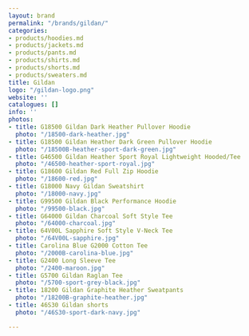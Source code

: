 ```yaml
---
layout: brand
permalink: "/brands/gildan/"
categories:
- products/hoodies.md
- products/jackets.md
- products/pants.md
- products/shirts.md
- products/shorts.md
- products/sweaters.md
title: Gildan
logo: "/gildan-logo.png"
website: ''
catalogues: []
info: ''
photos:
- title: G18500 Gildan Dark Heather Pullover Hoodie
  photo: "/18500-dark-heather.jpg"
- title: G18500 Gildan Heather Dark Green Pullover Hoodie
  photo: "/18500B-heather-sport-dark-green.jpg"
- title: G46500 Gildan Heather Sport Royal Lightweight Hooded/Tee
  photo: "/46500-heather-sport-royal.jpg"
- title: G18600 Gildan Red Full Zip Hoodie
  photo: "/18600-red.jpg"
- title: G18000 Navy Gildan Sweatshirt
  photo: "/18000-navy.jpg"
- title: G99500 Gildan Black Performance Hoodie
  photo: "/99500-black.jpg"
- title: G64000 Gildan Charcoal Soft Style Tee
  photo: "/64000-charcoal.jpg"
- title: 64V00L Sapphire Soft Style V-Neck Tee
  photo: "/64V00L-sapphire.jpg"
- title: Carolina Blue G2000 Cotton Tee
  photo: "/2000B-carolina-blue.jpg"
- title: G2400 Long Sleeve Tee
  photo: "/2400-maroon.jpg"
- title: G5700 Gildan Raglan Tee
  photo: "/5700-sport-grey-black.jpg"
- title: 18200 Gildan Graphite Heather Sweatpants
  photo: "/18200B-graphite-heather.jpg"
- title: 46S30 Gildan shorts
  photo: "/46S30-sport-dark-navy.jpg"

---
```

